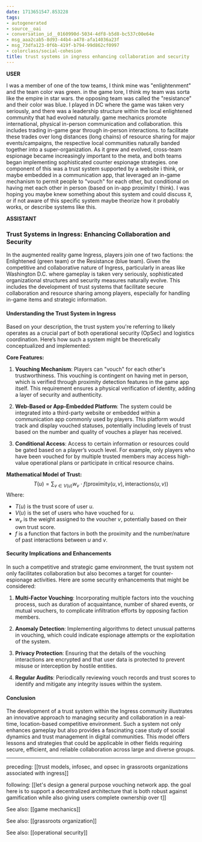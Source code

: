 ```yaml
---
date: 1713651547.853228
tags:
- autogenerated
- source__oai
- conversation_id__0160990d-5034-4df8-b5d8-bc537c00e64e
- msg_aaa2cab5-8d93-44b4-a478-afa14036a23f
- msg_73dfa123-0f6b-419f-b794-99d862cf0997
- colorclass/social-cohesion
title: trust systems in ingress enhancing collaboration and security
---
```


**USER**

I was a member of one of the tow teams, I think mine was "enlightenment" and the team color was green. in the game lore, I think my team was sorta like the empire in star wars. the opposing team was called the "resistance" and their color was blue. I played in DC where the game was taken very seriously, and there was a leadership structure within the local enlightened community that had evolved naturally. game mechanics promote international, physical in-person communication and collaboration. this includes trading in-game gear through in-person interactions. to facilitate these trades over long distances (long chains) of resource sharing for major events/campaigns, the respective local communities naturally banded together into a super-organization. As it grew and evolved, cross-team espionage became increasingly important to the meta, and both teams began implementing sophisticated counter espionage strategies. one component of this was a trust system supported by a website i think, or maybe embedded in a communication app, that leveraged an in-game mechanism to permit people to "vouch" for each other, but conditional on having met each other in person (based on in-app proximity I think). I was hoping you maybe knew something about this system and could discuss it, or if not aware of this specific system maybe theorize how it probably works, or describe systems like this.


**ASSISTANT**

### Trust Systems in Ingress: Enhancing Collaboration and Security

In the augmented reality game Ingress, players join one of two factions: the Enlightened (green team) or the Resistance (blue team). Given the competitive and collaborative nature of Ingress, particularly in areas like Washington D.C. where gameplay is taken very seriously, sophisticated organizational structures and security measures naturally evolve. This includes the development of trust systems that facilitate secure collaboration and resource sharing among players, especially for handling in-game items and strategic information.

#### Understanding the Trust System in Ingress

Based on your description, the trust system you're referring to likely operates as a crucial part of both operational security (OpSec) and logistics coordination. Here’s how such a system might be theoretically conceptualized and implemented:

**Core Features:**
1. **Vouching Mechanism**: Players can "vouch" for each other's trustworthiness. This vouching is contingent on having met in person, which is verified through proximity detection features in the game app itself. This requirement ensures a physical verification of identity, adding a layer of security and authenticity.
   
2. **Web-Based or App-Embedded Platform**: The system could be integrated into a third-party website or embedded within a communication app commonly used by players. This platform would track and display vouched statuses, potentially including levels of trust based on the number and quality of vouches a player has received.

3. **Conditional Access**: Access to certain information or resources could be gated based on a player’s vouch level. For example, only players who have been vouched for by multiple trusted members may access high-value operational plans or participate in critical resource chains.

**Mathematical Model of Trust:**
$$ T(u) = \sum_{v \in V(u)} w_v \cdot f(\text{proximity}(u, v), \text{interactions}(u, v)) $$
Where:
- $T(u)$ is the trust score of user $u$.
- $V(u)$ is the set of users who have vouched for $u$.
- $w_v$ is the weight assigned to the voucher $v$, potentially based on their own trust score.
- $f$ is a function that factors in both the proximity and the number/nature of past interactions between $u$ and $v$.

#### Security Implications and Enhancements

In such a competitive and strategic game environment, the trust system not only facilitates collaboration but also becomes a target for counter-espionage activities. Here are some security enhancements that might be considered:

1. **Multi-Factor Vouching**: Incorporating multiple factors into the vouching process, such as duration of acquaintance, number of shared events, or mutual vouchers, to complicate infiltration efforts by opposing faction members.
   
2. **Anomaly Detection**: Implementing algorithms to detect unusual patterns in vouching, which could indicate espionage attempts or the exploitation of the system.
   
3. **Privacy Protection**: Ensuring that the details of the vouching interactions are encrypted and that user data is protected to prevent misuse or interception by hostile entities.

4. **Regular Audits**: Periodically reviewing vouch records and trust scores to identify and mitigate any integrity issues within the system.

#### Conclusion

The development of a trust system within the Ingress community illustrates an innovative approach to managing security and collaboration in a real-time, location-based competitive environment. Such a system not only enhances gameplay but also provides a fascinating case study of social dynamics and trust management in digital communities. This model offers lessons and strategies that could be applicable in other fields requiring secure, efficient, and reliable collaboration across large and diverse groups.


---

preceding: [[trust models, infosec, and opsec in grassroots organizations associated with ingress]]  


following: [[let's design a general purpose vouching network app. the goal here is to support a decentralized architecture that is both robust against gamification while also giving users complete ownership over t]]

See also: [[game mechanics]]


See also: [[grassroots organization]]


See also: [[operational security]]